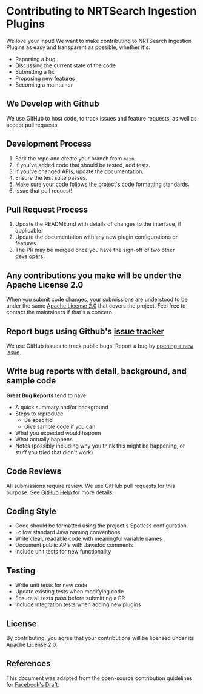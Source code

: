 # Contributing to NRTSearch Ingestion Plugins

We love your input! We want to make contributing to NRTSearch Ingestion Plugins as easy and transparent as possible, whether it's:

- Reporting a bug
- Discussing the current state of the code
- Submitting a fix
- Proposing new features
- Becoming a maintainer

## We Develop with Github
We use GitHub to host code, to track issues and feature requests, as well as accept pull requests.

## Development Process
1. Fork the repo and create your branch from `main`.
2. If you've added code that should be tested, add tests.
3. If you've changed APIs, update the documentation.
4. Ensure the test suite passes.
5. Make sure your code follows the project's code formatting standards.
6. Issue that pull request!

## Pull Request Process
1. Update the README.md with details of changes to the interface, if applicable.
2. Update the documentation with any new plugin configurations or features.
3. The PR may be merged once you have the sign-off of two other developers.

## Any contributions you make will be under the Apache License 2.0
When you submit code changes, your submissions are understood to be under the same [Apache License 2.0](http://choosealicense.com/licenses/apache-2.0/) that covers the project. Feel free to contact the maintainers if that's a concern.

## Report bugs using Github's [issue tracker](https://github.com/umeshdangat/nrtsearch-ingestion-plugins/issues)
We use GitHub issues to track public bugs. Report a bug by [opening a new issue](https://github.com/umeshdangat/nrtsearch-ingestion-plugins/issues/new).

## Write bug reports with detail, background, and sample code

**Great Bug Reports** tend to have:

- A quick summary and/or background
- Steps to reproduce
  - Be specific!
  - Give sample code if you can.
- What you expected would happen
- What actually happens
- Notes (possibly including why you think this might be happening, or stuff you tried that didn't work)

## Code Reviews
All submissions require review. We use GitHub pull requests for this purpose. See [GitHub Help](https://help.github.com/articles/about-pull-requests/) for more details.

## Coding Style
* Code should be formatted using the project's Spotless configuration
* Follow standard Java naming conventions
* Write clear, readable code with meaningful variable names
* Document public APIs with Javadoc comments
* Include unit tests for new functionality

## Testing
* Write unit tests for new code
* Update existing tests when modifying code
* Ensure all tests pass before submitting a PR
* Include integration tests when adding new plugins

## License
By contributing, you agree that your contributions will be licensed under its Apache License 2.0.

## References
This document was adapted from the open-source contribution guidelines for [Facebook's Draft](https://github.com/facebook/draft-js/blob/a9316a723f9e918afde44dea68b5f9f39b7d9b00/CONTRIBUTING.md).